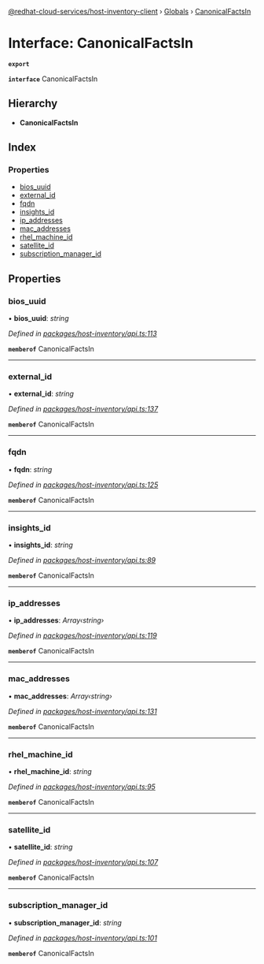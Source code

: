 [@redhat-cloud-services/host-inventory-client](../README.md) › [Globals](../globals.md) › [CanonicalFactsIn](canonicalfactsin.md)

# Interface: CanonicalFactsIn

**`export`** 

**`interface`** CanonicalFactsIn

## Hierarchy

* **CanonicalFactsIn**

## Index

### Properties

* [bios_uuid](canonicalfactsin.md#bios_uuid)
* [external_id](canonicalfactsin.md#external_id)
* [fqdn](canonicalfactsin.md#fqdn)
* [insights_id](canonicalfactsin.md#insights_id)
* [ip_addresses](canonicalfactsin.md#ip_addresses)
* [mac_addresses](canonicalfactsin.md#mac_addresses)
* [rhel_machine_id](canonicalfactsin.md#rhel_machine_id)
* [satellite_id](canonicalfactsin.md#satellite_id)
* [subscription_manager_id](canonicalfactsin.md#subscription_manager_id)

## Properties

###  bios_uuid

• **bios_uuid**: *string*

*Defined in [packages/host-inventory/api.ts:113](https://github.com/RedHatInsights/javascript-clients/blob/master/packages/host-inventory/api.ts#L113)*

**`memberof`** CanonicalFactsIn

___

###  external_id

• **external_id**: *string*

*Defined in [packages/host-inventory/api.ts:137](https://github.com/RedHatInsights/javascript-clients/blob/master/packages/host-inventory/api.ts#L137)*

**`memberof`** CanonicalFactsIn

___

###  fqdn

• **fqdn**: *string*

*Defined in [packages/host-inventory/api.ts:125](https://github.com/RedHatInsights/javascript-clients/blob/master/packages/host-inventory/api.ts#L125)*

**`memberof`** CanonicalFactsIn

___

###  insights_id

• **insights_id**: *string*

*Defined in [packages/host-inventory/api.ts:89](https://github.com/RedHatInsights/javascript-clients/blob/master/packages/host-inventory/api.ts#L89)*

**`memberof`** CanonicalFactsIn

___

###  ip_addresses

• **ip_addresses**: *Array‹string›*

*Defined in [packages/host-inventory/api.ts:119](https://github.com/RedHatInsights/javascript-clients/blob/master/packages/host-inventory/api.ts#L119)*

**`memberof`** CanonicalFactsIn

___

###  mac_addresses

• **mac_addresses**: *Array‹string›*

*Defined in [packages/host-inventory/api.ts:131](https://github.com/RedHatInsights/javascript-clients/blob/master/packages/host-inventory/api.ts#L131)*

**`memberof`** CanonicalFactsIn

___

###  rhel_machine_id

• **rhel_machine_id**: *string*

*Defined in [packages/host-inventory/api.ts:95](https://github.com/RedHatInsights/javascript-clients/blob/master/packages/host-inventory/api.ts#L95)*

**`memberof`** CanonicalFactsIn

___

###  satellite_id

• **satellite_id**: *string*

*Defined in [packages/host-inventory/api.ts:107](https://github.com/RedHatInsights/javascript-clients/blob/master/packages/host-inventory/api.ts#L107)*

**`memberof`** CanonicalFactsIn

___

###  subscription_manager_id

• **subscription_manager_id**: *string*

*Defined in [packages/host-inventory/api.ts:101](https://github.com/RedHatInsights/javascript-clients/blob/master/packages/host-inventory/api.ts#L101)*

**`memberof`** CanonicalFactsIn
